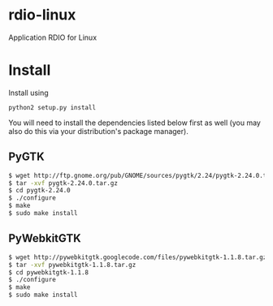 rdio-linux
==========

Application RDIO for Linux


Install
=======

Install using 

```
python2 setup.py install
```

You will need to install the dependencies listed below first as well (you may
also do this via your distribution's package manager).

PyGTK
-----

```bash
$ wget http://ftp.gnome.org/pub/GNOME/sources/pygtk/2.24/pygtk-2.24.0.tar.gz
$ tar -xvf pygtk-2.24.0.tar.gz
$ cd pygtk-2.24.0
$ ./configure
$ make
$ sudo make install
```


PyWebkitGTK
-----------

```bash
$ wget http://pywebkitgtk.googlecode.com/files/pywebkitgtk-1.1.8.tar.gz
$ tar -xvf pywebkitgtk-1.1.8.tar.gz
$ cd pywebkitgtk-1.1.8
$ ./configure
$ make
$ sudo make install
```
